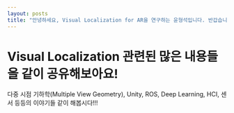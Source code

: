 ```yaml
---
layout: posts
title: "안녕하세요, Visual Localization for AR을 연구하는 윤형석입니다. 반갑습니다."ㅣ
---
```


# Visual Localization 관련된 많은 내용들을 같이 공유해보아요!

다중 시점 기하학(Multiple View Geometry), Unity, ROS, Deep Learning, HCI, 센서 등등의 이야기들 같이 해봅시다!!!
